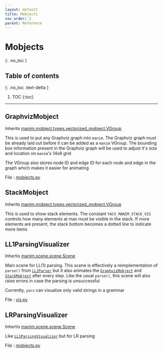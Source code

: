 ```yaml
---
layout: default
title: Mobjects
nav_order: 2
parent: Reference
---
```


# Mobjects
{: .no_toc }

## Table of contents
{: .no_toc .text-delta }

1. TOC
{:toc}

---

## GraphvizMobject

Inherits [manim.mobject.types.vectorized\_mobject.VGroup](https://docs.manim.community/en/v0.4.0/reference/manim.mobject.types.vectorized_mobject.VGroup.html?#manim.mobject.types.vectorized_mobject.VGroup)

This is used to put any Graphviz graph into `manim`. The Graphviz graph must be already laid out before it can be added as a `manim` VGroup. The bounding box information present in the Graphviz graph will be used to adjust it's size and location on `manim`'s 14x8 grid

The VGroup also stores node ID and edge ID for each node and edge in the graph which makes it easier for animating

File : [mobjects.py](https://github.com/ashutoshbsathe/yacv/blob/main/yacv/mobjects.py)
## StackMobject

Inherits [manim.mobject.types.vectorized\_mobject.VGroup](https://docs.manim.community/en/v0.4.0/reference/manim.mobject.types.vectorized_mobject.VGroup.html?#manim.mobject.types.vectorized_mobject.VGroup)

This is used to show stack elements. The constant `YACV_MANIM_STACK_VIS` controls how many elements at max must be visible in the stack. If more elements are present, the stack bottom becomes a dotted line to indicate more items

## LL1ParsingVisualizer

Inhertis [manim.scene.scene.Scene](https://docs.manim.community/en/v0.4.0/reference/manim.scene.scene.Scene.html#manim.scene.scene.Scene)

Main scene for LL(1) parsing. This scene is effectively a reimplementation of `parse()` from [`LL1Parser`](/yacv/reference/classes/#ll1parser) but it also animates the [`GraphvizMobject`](/yacv/reference/mobjects/#graphvizmobject) and [`StackMobject`](/yacv/reference/mobjects/#stackmobject) after every step. Like the usual `parse()`, this scene will also raise errors in case the parsing is unsuccessful

Currently, `yacv` can visualize only valid strings in a grammar


File : [vis.py](https://github.com/ashutoshbsathe/yacv/blob/main/yacv/vis.py)
## LRParsingVisualizer

Inhertis [manim.scene.scene.Scene](https://docs.manim.community/en/v0.4.0/reference/manim.scene.scene.Scene.html#manim.scene.scene.Scene)

Like [`LL1ParsingVisualizer`](/yacv/reference/mobjects/#ll1parsingvisualizer) but for LR parsing

File : [mobjects.py](https://github.com/ashutoshbsathe/yacv/blob/main/yacv/mobjects.py)
